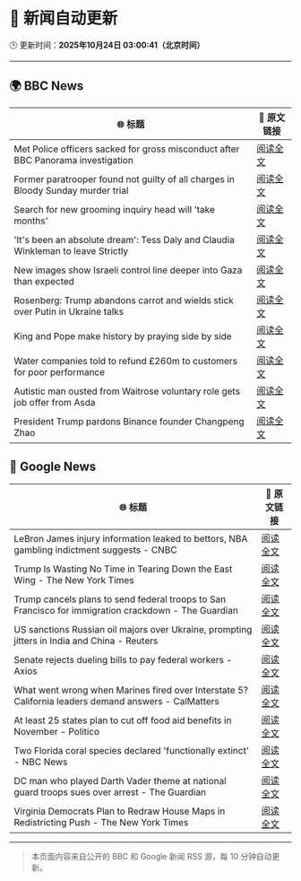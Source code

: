 # 🧠 新闻自动更新

🕒 更新时间：**2025年10月24日 03:00:41（北京时间）**

---

## 🌍 BBC News

| 🌐 标题 | 🔗 原文链接 |
|--------|-------------|
| Met Police officers sacked for gross misconduct after BBC Panorama investigation | [阅读全文](https://www.bbc.com/news/articles/cy0kynx59v0o?at_medium=RSS&at_campaign=rss) |
| Former paratrooper found not guilty of all charges in Bloody Sunday murder trial | [阅读全文](https://www.bbc.com/news/articles/c993nlken18o?at_medium=RSS&at_campaign=rss) |
| Search for new grooming inquiry head will 'take months' | [阅读全文](https://www.bbc.com/news/articles/cvgwnqeq5z0o?at_medium=RSS&at_campaign=rss) |
| 'It's been an absolute dream': Tess Daly and Claudia Winkleman to leave Strictly | [阅读全文](https://www.bbc.com/news/articles/cz0x1lr7j92o?at_medium=RSS&at_campaign=rss) |
| New images show Israeli control line deeper into Gaza than expected | [阅读全文](https://www.bbc.com/news/articles/cx2y00g4x29o?at_medium=RSS&at_campaign=rss) |
| Rosenberg: Trump abandons carrot and wields stick over Putin in Ukraine talks | [阅读全文](https://www.bbc.com/news/articles/cnve5532v7yo?at_medium=RSS&at_campaign=rss) |
| King and Pope make history by praying side by side | [阅读全文](https://www.bbc.com/news/articles/cnve5mdze8yo?at_medium=RSS&at_campaign=rss) |
| Water companies told to refund £260m to customers for poor performance | [阅读全文](https://www.bbc.com/news/articles/cdjrymnx1e8o?at_medium=RSS&at_campaign=rss) |
| Autistic man ousted from Waitrose voluntary role gets job offer from Asda | [阅读全文](https://www.bbc.com/news/articles/c98n53dpzx6o?at_medium=RSS&at_campaign=rss) |
| President Trump pardons Binance founder Changpeng Zhao | [阅读全文](https://www.bbc.com/news/articles/cly1qrl9l1qo?at_medium=RSS&at_campaign=rss) |

## 📰 Google News

| 🌐 标题 | 🔗 原文链接 |
|--------|-------------|
| LeBron James injury information leaked to bettors, NBA gambling indictment suggests - CNBC | [阅读全文](https://news.google.com/rss/articles/CBMimAFBVV95cUxOeGxtMDJHQV90aEh2X1Jlal9ILU05SWpybG9wWG9nWTdpZ3VEc2tHcW9VdGNYUWVON1ZzZ1Z1c3RBQjh2OTdrZklNZ0JsU2VpaWdJSG1kQW0zSjVIU3FZdTJPUko3MU5BcFA1Q3R3dTMwcWhvb3gtQkR5MDdvRW1kRHJpVlY2T3JzaWIyX3NqNS1MVnlBNG04S9IBngFBVV95cUxOcjdpT3VwdDlvZnI4STQtN0VDOEdVM19RVEZYWEpzYWhqTk0tcjVhWVBUSXM0cFdYZ0ZnZVA5YmxmdUJkQTdtZ0k5b1JFMjIzcVhYZk9WMlh4M0pwSWRFeWZwRnM3dzFqQVZwUk5IejdKWlhscHExcDNmZE5EcVBQcUNZQ3JWZGZuYzVQOWJqQjZEcFhwY2l6VHVBSThUQQ?oc=5) |
| Trump Is Wasting No Time in Tearing Down the East Wing - The New York Times | [阅读全文](https://news.google.com/rss/articles/CBMilAFBVV95cUxOTnFzNm5sbWt4Rnd3dDhJaTVvNUdHS2hudE4xOUdZd2g5WTB4bHZ1dEZmNHpHa0lEZmJwNnN0a3IwYUU4NFRzNjI5bnRKRkVWbEV4eVBnUndZYUZvWEU0WUhSWTg4cEJEeW52WkVBTHBWZGRwRTV3UXp4SEFTWlJpRzh1dWQ0cGhrWWJmMzB4SFowaHhf?oc=5) |
| Trump cancels plans to send federal troops to San Francisco for immigration crackdown - The Guardian | [阅读全文](https://news.google.com/rss/articles/CBMilgFBVV95cUxQZDIwX202Sm1VWlk0RHc5T0tHeW9ySlJtX2t0Y2p5S0VRLTRFVzdNM0Q4aG1TYVB5SVZvNllKLS0wOGJrQ2pySUkyMDlpMkZtVFVwTC1wMWphRndjZElFZWh6QnpCbXZURDl2SGVCUzZybENTZmNrNmNUUFdPMVpWaGVqaW94bmg0OEI2NkgyeGR6QzlYNVE?oc=5) |
| US sanctions Russian oil majors over Ukraine, prompting jitters in India and China - Reuters | [阅读全文](https://news.google.com/rss/articles/CBMivwFBVV95cUxNeDhJUzB6MnJGSGtWN3owZ3NPVW1aTGhzdThNZTRQc05zZ2lEMkxQTFU4ZjFkQ2N2NVpJdXVLYVEyTUUwRkk5MjRXQ0xnNGt2ZkRrNGpjSmVvTGZ1S2xTZGtxNFNUYXZQUE01QzYwbWE3VjZXZmVOY0pyQW5IUnJXYlNILTRLWE9KLUE3OGdaOTNoUWF3QjZUVmx5dVRFNDI0elQ3cXVRblZHVzF3QVhjSmUteFpoSmpkUm13aW1SVQ?oc=5) |
| Senate rejects dueling bills to pay federal workers - Axios | [阅读全文](https://news.google.com/rss/articles/CBMifkFVX3lxTE5BcHZJVG8xdDM5Y0dMZXRZZ0dodGlzdG4yUDFFd0x6b09JZnBvZWJUT2dYbE9PZkUxSVFqX0ZyckJPa29Hd3E2Y292RDhqemtvVkVDa0h3SFRmRjJaTGdIcS12TnEzRnhfM2o5N2k1Y3YtUWVXRzh5TFNiVFFvUQ?oc=5) |
| What went wrong when Marines fired over Interstate 5? California leaders demand answers - CalMatters | [阅读全文](https://news.google.com/rss/articles/CBMigAFBVV95cUxQNDBMYlVnYU85OXI0WTctNkdPUUY2WWx5SWJ3Qy1yLU1IWVRfa0xid2lsYV90NnhKQ2ttUVp4NkNEQU85ZTNtb1dtTHp1OGhkMk9NWl9lYXhrMXpwcUxhTTZjTC1zbE12MUdBcUpIT3ZMUkRkYTNXckt3c3F6RUxXcQ?oc=5) |
| At least 25 states plan to cut off food aid benefits in November - Politico | [阅读全文](https://news.google.com/rss/articles/CBMioAFBVV95cUxQTlgwazVteXpkY0hkVlZqemY5X041dVhGbGczVndwRkxzRWlRQ3VwNFNNX21lejRNNk41V1U0TzV1N2FQSzhyekUxZlcwU3hWRGdabzY4eWRJQ2RhQzllZmFTWG1PUmtVNGxTaU5tdDNCejVxdzBJTmxqelNjRFg0MjFvaXV4MGd1dGRuRDIzLW9nclNhRW5JQjJHWEIxNXYt?oc=5) |
| Two Florida coral species declared 'functionally extinct' - NBC News | [阅读全文](https://news.google.com/rss/articles/CBMirgFBVV95cUxNMmEzcHN5UmR4XzAtdnRiWW5zbXBJUDE2MGh2SGZhc2NvbXhqOEkxTHhJeUM2VFowZTBwcllkdkVQMFVZVGhxT0d5WTgyalVGOHBycXlUY1ozYWdwcVpuRFdZOG1KajZoaTNiTnlBVFF1REtjNER4T19MSEQyaFl3QmRuRHJoVjF2MHBSLVFzMXNHTmp2OXA4VUhGYWU3TjZfaVdtTWhZRGVFUU83NWfSAVZBVV95cUxQbWRDeUFKbUhhOHlPQW1VejNXVnhRbXE1ZFRPZ3JVd2drU2ZKdF9WWFQ4SVNDZFFKOFY2NHRtNTFQOW9ZN3h6cGhLal9Ba0ZwQkVMYklxdw?oc=5) |
| DC man who played Darth Vader theme at national guard troops sues over arrest - The Guardian | [阅读全文](https://news.google.com/rss/articles/CBMiqAFBVV95cUxPVk1uX2RxWDRtcDVYVDJuRlNRU3BqZVVSOU1DS3l1RTRTYVNLZG5HLTItQzZQTlQ2WEtYa0JPaGI3QnNiWmVUWldDS05NUVViM3lFSU9lSENfaHdlbjM0NTE0cm44NjEzZmRDT1dYVlVDSnh2cHJwQVlrTldIb0hINXRfc0ZBbzBocmFFaHlLV3hFdElLT256NWcxQXBCZGJVdkQtV1lGZDE?oc=5) |
| Virginia Democrats Plan to Redraw House Maps in Redistricting Push - The New York Times | [阅读全文](https://news.google.com/rss/articles/CBMiiAFBVV95cUxNZGdaQkFPMHh5YzFFb2NoaHQ3MmZOTEQzeXVoNDd5cGpPbkR3NjlNTE1pdlhQakxxY3BRUG9nT1VDTFNuYjFVLTY3LTVQYUxHMkhoMWw1OUkxU1Btd2V6ZWhIZm5ESWVHNFd6RWdISHczR1dEdzZlQWo3SDhzUURVNWZrNGdkR1Vi?oc=5) |

---
> 本页面内容来自公开的 BBC 和 Google 新闻 RSS 源，每 10 分钟自动更新。